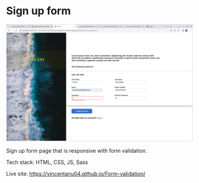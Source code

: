 # Sign up form

![My form page](images/form-1.png)

Sign up form page that is responsive with form validation.

Tech stack: HTML, CSS, JS, Sass

Live site: https://vincentanu04.github.io/Form-validation/